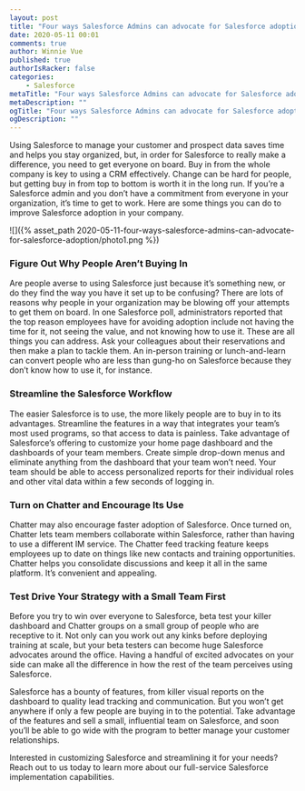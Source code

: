 ```yaml
---
layout: post
title: "Four ways Salesforce Admins can advocate for Salesforce adoption"
date: 2020-05-11 00:01
comments: true
author: Winnie Vue
published: true
authorIsRacker: false
categories:
    - Salesforce
metaTitle: "Four ways Salesforce Admins can advocate for Salesforce adoption"
metaDescription: ""
ogTitle: "Four ways Salesforce Admins can advocate for Salesforce adoption"
ogDescription: ""
---
```


Using Salesforce to manage your customer and prospect data saves time and helps you stay organized, but, in order for Salesforce to really make a difference, you need to get everyone on board. Buy in from the whole company is key to using a CRM effectively. Change can be hard for people, but getting buy in from top to bottom is worth it in the long run. If you’re a Salesforce admin and you don’t have a commitment from everyone in your organization, it’s time to get to work. Here are some things you can do to improve Salesforce adoption in your company.

<!-- more -->

![]({% asset_path 2020-05-11-four-ways-salesforce-admins-can-advocate-for-salesforce-adoption/photo1.png %})

### Figure Out Why People Aren’t Buying In

Are people averse to using Salesforce just because it’s something new, or do they find the way you have it set up to be confusing? There are lots of reasons why people in your organization may be blowing off your attempts to get them on board. In one Salesforce poll, administrators reported that the top reason employees have for avoiding adoption include not having the time for it, not seeing the value, and not knowing how to use it. These are all things you can address. Ask your colleagues about their reservations and then make a plan to tackle them. An in-person training or lunch-and-learn can convert people who are less than gung-ho on Salesforce because they don’t know how to use it, for instance.

### Streamline the Salesforce Workflow

The easier Salesforce is to use, the more likely people are to buy in to its advantages. Streamline the features in a way that integrates your team’s most used programs, so that access to data is painless. Take advantage of Salesforce’s offering to customize your home page dashboard and the dashboards of your team members. Create simple drop-down menus and eliminate anything from the dashboard that your team won’t need. Your team should be able to access personalized reports for their individual roles and other vital data within a few seconds of logging in.

### Turn on Chatter and Encourage Its Use

Chatter may also encourage faster adoption of Salesforce. Once turned on, Chatter lets team members collaborate within Salesforce, rather than having to use a different IM service. The Chatter feed tracking feature keeps employees up to date on things like new contacts and training opportunities. Chatter helps you consolidate discussions and keep it all in the same platform. It’s convenient and appealing.


### Test Drive Your Strategy with a Small Team First

Before you try to win over everyone to Salesforce, beta test your killer dashboard and Chatter groups on a small group of people who are receptive to it. Not only can you work out any kinks before deploying training at scale, but your beta testers can become huge Salesforce advocates around the office. Having a handful of excited advocates on your side can make all the difference in how the rest of the team perceives using Salesforce.

Salesforce has a bounty of features, from killer visual reports on the dashboard to quality lead tracking and communication. But you won’t get anywhere if only a few people are buying in to the potential. Take advantage of the features and sell a small, influential team on Salesforce, and soon you’ll be able to go wide with the program to better manage your customer relationships.

Interested in customizing Salesforce and streamlining it for your needs? Reach out to us today to learn more about our full-service Salesforce implementation capabilities.
